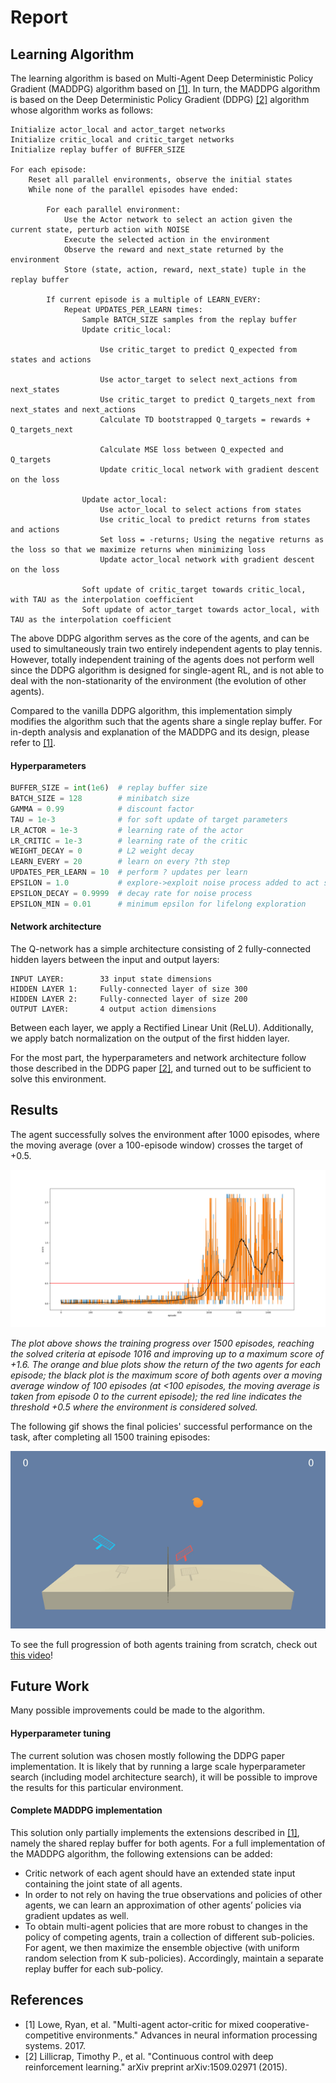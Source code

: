 # Report

## Learning Algorithm

The learning algorithm is based on Multi-Agent Deep Deterministic Policy Gradient (MADDPG) algorithm based on [[1]](#maddpg_paper). In turn, the MADDPG algorithm is based on the Deep Deterministic Policy Gradient (DDPG) [[2]](#ddpg_paper) algorithm whose algorithm works as follows:

```
Initialize actor_local and actor_target networks
Initialize critic_local and critic_target networks
Initialize replay buffer of BUFFER_SIZE

For each episode:
    Reset all parallel environments, observe the initial states
    While none of the parallel episodes have ended:

        For each parallel environment:
            Use the Actor network to select an action given the current state, perturb action with NOISE
            Execute the selected action in the environment
            Observe the reward and next_state returned by the environment
            Store (state, action, reward, next_state) tuple in the replay buffer

        If current episode is a multiple of LEARN_EVERY:
            Repeat UPDATES_PER_LEARN times:
                Sample BATCH_SIZE samples from the replay buffer
                Update critic_local:
                    
                    Use critic_target to predict Q_expected from states and actions
                    
                    Use actor_target to select next_actions from next_states
                    Use critic_target to predict Q_targets_next from next_states and next_actions
                    Calculate TD bootstrapped Q_targets = rewards + Q_targets_next

                    Calculate MSE loss between Q_expected and Q_targets
                    Update critic_local network with gradient descent on the loss

                Update actor_local:
                    Use actor_local to select actions from states
                    Use critic_local to predict returns from states and actions
                    Set loss = -returns; Using the negative returns as the loss so that we maximize returns when minimizing loss
                    Update actor_local network with gradient descent on the loss

                Soft update of critic_target towards critic_local, with TAU as the interpolation coefficient
                Soft update of actor_target towards actor_local, with TAU as the interpolation coefficient
```

The above DDPG algorithm serves as the core of the agents, and can be used to simultaneously train two entirely independent agents to play tennis. However, totally independent training of the agents does not perform well since the DDPG algorithm is designed for single-agent RL, and is not able to deal with the non-stationarity of the environment (the evolution of other agents). 

Compared to the vanilla DDPG algorithm, this implementation simply modifies the algorithm such that the agents share a single replay buffer. For in-depth analysis and explanation of the MADDPG and its design, please refer to [[1]](#maddpg_paper).

#### Hyperparameters

```python
BUFFER_SIZE = int(1e6)  # replay buffer size
BATCH_SIZE = 128        # minibatch size
GAMMA = 0.99            # discount factor
TAU = 1e-3              # for soft update of target parameters
LR_ACTOR = 1e-3         # learning rate of the actor
LR_CRITIC = 1e-3        # learning rate of the critic
WEIGHT_DECAY = 0        # L2 weight decay
LEARN_EVERY = 20        # learn on every ?th step
UPDATES_PER_LEARN = 10  # perform ? updates per learn
EPSILON = 1.0           # explore->exploit noise process added to act step
EPSILON_DECAY = 0.9999  # decay rate for noise process
EPSILON_MIN = 0.01      # minimum epsilon for lifelong exploration
```

#### Network architecture

The Q-network has a simple architecture consisting of 2 fully-connected hidden layers between the input and output layers:
```
INPUT LAYER:        33 input state dimensions
HIDDEN LAYER 1:     Fully-connected layer of size 300
HIDDEN LAYER 2:     Fully-connected layer of size 200
OUTPUT LAYER:       4 output action dimensions
```
Between each layer, we apply a Rectified Linear Unit (ReLU). Additionally, we apply batch normalization on the output of the first hidden layer.

For the most part, the hyperparameters and network architecture follow those described in the DDPG paper [[2]](#ddpg_paper), and turned out to be sufficient to solve this environment.

## Results

The agent successfully solves the environment after 1000 episodes, where the moving average (over a 100-episode window) crosses the target of +0.5.

![scores plot](assets/scores.png)

_The plot above shows the training progress over 1500 episodes, reaching the solved criteria at episode 1016 and improving up to a maximum score of +1.6. The orange and blue plots show the return of the two agents for each episode; the black plot is the maximum score of both agents over a moving average window of 100 episodes (at <100 episodes, the moving average is taken from episode 0 to the current episode); the red line indicates the threshold +0.5 where the environment is considered solved._

The following gif shows the final policies' successful performance on the task, after completing all 1500 training episodes:

![trained_agent](assets/trained_agents.gif)

To see the full progression of both agents training from scratch, check out [this video](https://youtu.be/KMBmxojIP58)!

## Future Work
Many possible improvements could be made to the algorithm.

#### Hyperparameter tuning
The current solution was chosen mostly following the DDPG paper implementation. It is likely that by running a large scale hyperparameter search (including model architecture search), it will be possible to improve the results for this particular environment.

#### Complete MADDPG implementation

This solution only partially implements the extensions described in [[1]](#maddpg_paper), namely the shared replay buffer for both agents. For a full implementation of the MADDPG algorithm, the following extensions can be added:
- Critic network of each agent should have an extended state input containing the joint state of all agents.
- In order to not rely on having the true observations and policies of other agents, we can learn an approximation of other agents’ policies via gradient updates as well.
- To obtain multi-agent policies that are more robust to changes in the policy of competing agents, train a collection of different sub-policies. For agent, we then maximize the ensemble objective (with uniform random selection from K sub-policies). Accordingly, maintain a separate replay buffer for each sub-policy.

## References
- <a name="maddpg_paper">[1]</a> Lowe, Ryan, et al. "Multi-agent actor-critic for mixed cooperative-competitive environments." Advances in neural information processing systems. 2017.
- <a name="ddpg_paper">[2]</a> Lillicrap, Timothy P., et al. "Continuous control with deep reinforcement learning." arXiv preprint arXiv:1509.02971 (2015).